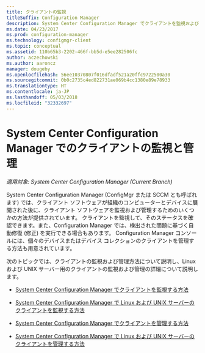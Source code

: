 ```yaml
---
title: クライアントの監視
titleSuffix: Configuration Manager
description: System Center Configuration Manager でクライアントを監視および管理する方法を説明します。
ms.date: 04/23/2017
ms.prod: configuration-manager
ms.technology: configmgr-client
ms.topic: conceptual
ms.assetid: 110b65b3-2202-466f-bb5d-e5ee282506fc
author: aczechowski
ms.author: aaroncz
manager: dougeby
ms.openlocfilehash: 56ee10370807f016dfadf521a20ffc9722500a30
ms.sourcegitcommit: 0b0c2735c4ed822731ae069b4cc1380e89e78933
ms.translationtype: HT
ms.contentlocale: ja-JP
ms.lasthandoff: 05/03/2018
ms.locfileid: "32332697"
---
```

# <a name="monitor-and-manage-clients-in-system-center-configuration-manager"></a>System Center Configuration Manager でのクライアントの監視と管理

*適用対象: System Center Configuration Manager (Current Branch)*

System Center Configuration Manager (ConfigMgr または SCCM とも呼ばれます) では、クライアント ソフトウェアが組織のコンピューターとデバイスに展開された後に、クライアント ソフトウェアを監視および管理するためのいくつかの方法が提供されています。  クライアントを監視して、そのステータスを確認できます。また、Configuration Manager では、検出された問題に基づく自動修復 (修正) を実行できる場合もあります。 Configuration Manager コンソールには、個々のデバイスまたはデバイス コレクションのクライアントを管理する方法も用意されています。  

 次のトピックでは、クライアントの監視および管理方法について説明し、Linux および UNIX サーバー用のクライアントの監視および管理の詳細について説明します。  

-   [System Center Configuration Manager でクライアントを監視する方法](../../../core/clients/manage/monitor-clients.md)  

-   [System Center Configuration Manager で Linux および UNIX サーバーのクライアントを監視する方法](../../../core/clients/manage/monitor-clients-for-linux-and-unix-servers.md)  

-   [System Center Configuration Manager でクライアントを管理する方法](../../../core/clients/manage/manage-clients.md)  

-   [System Center Configuration Manager で Linux および UNIX サーバーのクライアントを管理する方法](../../../core/clients/manage/manage-clients-for-linux-and-unix-servers.md)  
